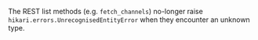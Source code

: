 The REST list methods (e.g. `fetch_channels`) no-longer raise `hikari.errors.UnrecognisedEntityError` when they encounter an unknown type.
